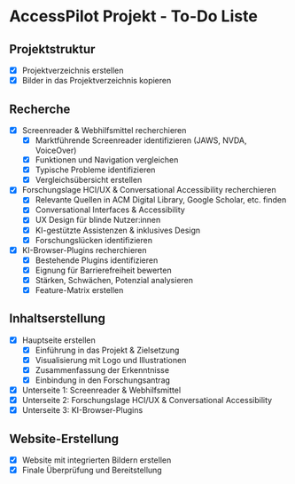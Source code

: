 # AccessPilot Projekt - To-Do Liste

## Projektstruktur
- [x] Projektverzeichnis erstellen
- [x] Bilder in das Projektverzeichnis kopieren

## Recherche
- [x] Screenreader & Webhilfsmittel recherchieren
  - [x] Marktführende Screenreader identifizieren (JAWS, NVDA, VoiceOver)
  - [x] Funktionen und Navigation vergleichen
  - [x] Typische Probleme identifizieren
  - [x] Vergleichsübersicht erstellen
- [x] Forschungslage HCI/UX & Conversational Accessibility recherchieren
  - [x] Relevante Quellen in ACM Digital Library, Google Scholar, etc. finden
  - [x] Conversational Interfaces & Accessibility
  - [x] UX Design für blinde Nutzer:innen
  - [x] KI-gestützte Assistenzen & inklusives Design
  - [x] Forschungslücken identifizieren
- [x] KI-Browser-Plugins recherchieren
  - [x] Bestehende Plugins identifizieren
  - [x] Eignung für Barrierefreiheit bewerten
  - [x] Stärken, Schwächen, Potenzial analysieren
  - [x] Feature-Matrix erstellen

## Inhaltserstellung
- [x] Hauptseite erstellen
  - [x] Einführung in das Projekt & Zielsetzung
  - [x] Visualisierung mit Logo und Illustrationen
  - [x] Zusammenfassung der Erkenntnisse
  - [x] Einbindung in den Forschungsantrag
- [x] Unterseite 1: Screenreader & Webhilfsmittel
- [x] Unterseite 2: Forschungslage HCI/UX & Conversational Accessibility
- [x] Unterseite 3: KI-Browser-Plugins

## Website-Erstellung
- [x] Website mit integrierten Bildern erstellen
- [x] Finale Überprüfung und Bereitstellung
